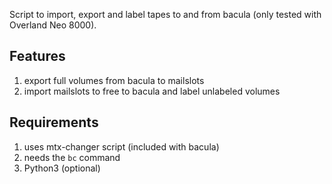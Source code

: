 Script to import, export and label tapes to and from bacula (only tested with Overland Neo 8000).


Features
--------

1. export full volumes from bacula to mailslots
2. import mailslots to free to bacula and label unlabeled volumes

Requirements
------------

1. uses mtx-changer script (included with bacula)
2. needs the `bc` command
3. Python3 (optional)
